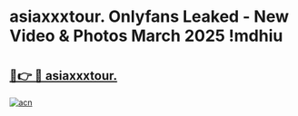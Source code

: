 # asiaxxxtour. Onlyfans Leaked - New Video & Photos March 2025 !mdhiu

# <h2><a href="https://6slqqb.iuczelnia.edu.pl?title=asiaxxxtour.&ref=mdhiu">🔗👉 🔴 asiaxxxtour.</a></h2>

[![acn](https://github.com/user-attachments/assets/0f9c940e-d8b0-45ae-aac7-cd30a18b3e1c)](https://6slqqb.iuczelnia.edu.pl?title=asiaxxxtour.&ref=mdhiu)

